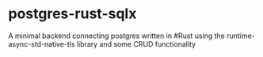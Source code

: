 # postgres-rust-sqlx
A minimal backend connecting postgres written in #Rust using the runtime-async-std-native-tls library and some CRUD functionality
